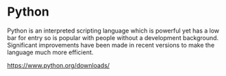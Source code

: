 # Python
Python is an interpreted scripting language which is powerful yet has a low bar for entry so is popular with people without a development background. Significant improvements have been made in recent versions to make the language much more efficient.


https://www.python.org/downloads/